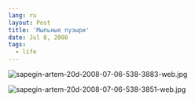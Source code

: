 ```yaml
---
lang: ru
layout: Post
title: 'Мыльные пузыри'
date: Jul 8, 2008
tags:
  - life
---
```


![sapegin-artem-20d-2008-07-06-538-3883-web.jpg](upload://sapegin-artem-20d-2008-07-06-538-3883-web.jpg)

<!--more-->

![sapegin-artem-20d-2008-07-06-538-3851-web.jpg](upload://sapegin-artem-20d-2008-07-06-538-3851-web.jpg)
